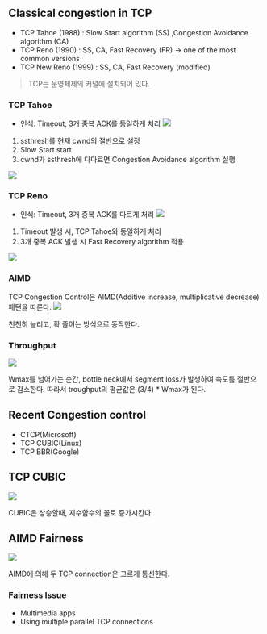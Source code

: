 ## Classical congestion in TCP
- TCP Tahoe (1988) : Slow Start algorithm (SS) ,Congestion Avoidance algorithm (CA)
- TCP Reno (1990) : SS, CA, Fast Recovery (FR) -> one of the most common versions
- TCP New Reno (1999) : SS, CA, Fast Recovery (modified)

> TCP는 운영체제의 커널에 설치되어 있다.

### TCP Tahoe
- 인식: Timeout, 3개 중복 ACK를 동일하게 처리
![](https://velog.velcdn.com/images/chocochip/post/b5829fbc-fdb6-43b5-a333-fabfff064df6/image.png)

1. ssthresh를 현재 cwnd의 절반으로 설정
2. Slow Start start
3. cwnd가 ssthresh에 다다르면 Congestion Avoidance algorithm 실행

![](https://velog.velcdn.com/images/chocochip/post/83a0d5f2-47fb-4a3f-9cab-73a4a2e04030/image.png)




### TCP Reno
- 인식: Timeout, 3개 중복 ACK를 다르게 처리
![](https://velog.velcdn.com/images/chocochip/post/d1261185-0efa-4d00-a372-f88d5095f853/image.png)

1. Timeout 발생 시, TCP Tahoe와 동일하게 처리
2. 3개 중복 ACK 발생 시 Fast Recovery algorithm 적용

![](https://velog.velcdn.com/images/chocochip/post/85a7a275-de9a-4d18-b52f-1b6a28b1d528/image.png)

### AIMD
TCP Congestion Control은 AIMD(Additive increase, multiplicative decrease) 패턴을 따른다. 
![](https://velog.velcdn.com/images/chocochip/post/d9b0e8a1-5051-493e-9493-357ab8f2f3a8/image.png)

천천히 늘리고, 확 줄이는 방식으로 동작한다.

### Throughput

![](https://velog.velcdn.com/images/chocochip/post/2f44c418-1bce-4620-bd63-e7ce68d599da/image.png)

Wmax를 넘어가는 순간, bottle neck에서 segment loss가 발생하여 속도를 절반으로 감소한다. 따라서 troughput의 평균값은 (3/4) * Wmax가 된다.


## Recent Congestion control
- CTCP(Microsoft)
- TCP CUBIC(Linux)
- TCP BBR(Google)

## TCP CUBIC
![](https://velog.velcdn.com/images/chocochip/post/feba15f7-28be-44ed-871e-8655df8706f4/image.png)

CUBIC은 상승할때, 지수함수의 꼴로 증가시킨다.

## AIMD Fairness
![](https://velog.velcdn.com/images/chocochip/post/0876f38b-6175-41ae-abf1-acbda67324a2/image.png)

AIMD에 의해 두 TCP connection은 고르게 통신한다.

### Fairness Issue
- Multimedia apps
- Using multiple parallel TCP connections

